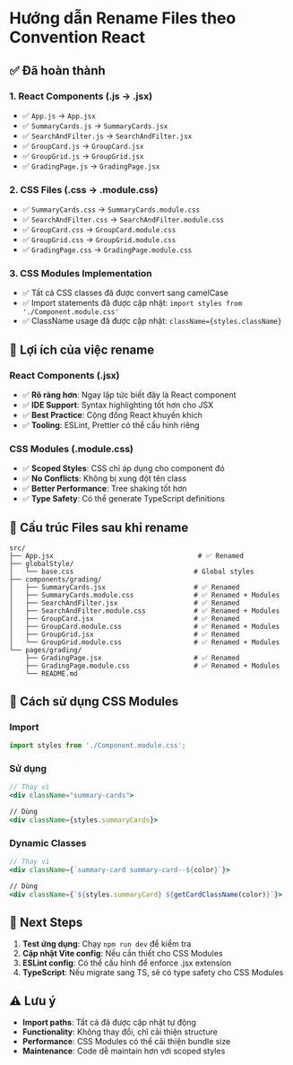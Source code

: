 # Hướng dẫn Rename Files theo Convention React

## ✅ Đã hoàn thành

### 1. **React Components (.js → .jsx)**
- ✅ `App.js` → `App.jsx`
- ✅ `SummaryCards.js` → `SummaryCards.jsx`
- ✅ `SearchAndFilter.js` → `SearchAndFilter.jsx`
- ✅ `GroupCard.js` → `GroupCard.jsx`
- ✅ `GroupGrid.js` → `GroupGrid.jsx`
- ✅ `GradingPage.js` → `GradingPage.jsx`

### 2. **CSS Files (.css → .module.css)**
- ✅ `SummaryCards.css` → `SummaryCards.module.css`
- ✅ `SearchAndFilter.css` → `SearchAndFilter.module.css`
- ✅ `GroupCard.css` → `GroupCard.module.css`
- ✅ `GroupGrid.css` → `GroupGrid.module.css`
- ✅ `GradingPage.css` → `GradingPage.module.css`

### 3. **CSS Modules Implementation**
- ✅ Tất cả CSS classes đã được convert sang camelCase
- ✅ Import statements đã được cập nhật: `import styles from './Component.module.css'`
- ✅ ClassName usage đã được cập nhật: `className={styles.className}`

## 🎯 Lợi ích của việc rename

### **React Components (.jsx)**
- ✅ **Rõ ràng hơn**: Ngay lập tức biết đây là React component
- ✅ **IDE Support**: Syntax highlighting tốt hơn cho JSX
- ✅ **Best Practice**: Cộng đồng React khuyến khích
- ✅ **Tooling**: ESLint, Prettier có thể cấu hình riêng

### **CSS Modules (.module.css)**
- ✅ **Scoped Styles**: CSS chỉ áp dụng cho component đó
- ✅ **No Conflicts**: Không bị xung đột tên class
- ✅ **Better Performance**: Tree shaking tốt hơn
- ✅ **Type Safety**: Có thể generate TypeScript definitions

## 📁 Cấu trúc Files sau khi rename

```
src/
├── App.jsx                                    # ✅ Renamed
├── globalStyle/
│   └── base.css                              # Global styles
├── components/grading/
│   ├── SummaryCards.jsx                      # ✅ Renamed
│   ├── SummaryCards.module.css               # ✅ Renamed + Modules
│   ├── SearchAndFilter.jsx                   # ✅ Renamed
│   ├── SearchAndFilter.module.css            # ✅ Renamed + Modules
│   ├── GroupCard.jsx                         # ✅ Renamed
│   ├── GroupCard.module.css                  # ✅ Renamed + Modules
│   ├── GroupGrid.jsx                         # ✅ Renamed
│   └── GroupGrid.module.css                  # ✅ Renamed + Modules
└── pages/grading/
    ├── GradingPage.jsx                       # ✅ Renamed
    ├── GradingPage.module.css                # ✅ Renamed + Modules
    └── README.md
```

## 🔧 Cách sử dụng CSS Modules

### **Import**
```jsx
import styles from './Component.module.css';
```

### **Sử dụng**
```jsx
// Thay vì
<div className="summary-cards">

// Dùng
<div className={styles.summaryCards}>
```

### **Dynamic Classes**
```jsx
// Thay vì
<div className={`summary-card summary-card--${color}`}>

// Dùng
<div className={`${styles.summaryCard} ${getCardClassName(color)}`}>
```

## 🚀 Next Steps

1. **Test ứng dụng**: Chạy `npm run dev` để kiểm tra
2. **Cập nhật Vite config**: Nếu cần thiết cho CSS Modules
3. **ESLint config**: Có thể cấu hình để enforce .jsx extension
4. **TypeScript**: Nếu migrate sang TS, sẽ có type safety cho CSS Modules

## ⚠️ Lưu ý

- **Import paths**: Tất cả đã được cập nhật tự động
- **Functionality**: Không thay đổi, chỉ cải thiện structure
- **Performance**: CSS Modules có thể cải thiện bundle size
- **Maintenance**: Code dễ maintain hơn với scoped styles
